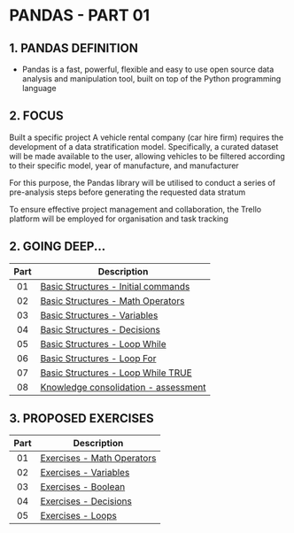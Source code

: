 # PANDAS - PART 01

## 1. PANDAS DEFINITION

- Pandas is a fast, powerful, flexible and easy to use open source data analysis and manipulation tool,
built on top of the Python programming language

## 2. FOCUS

Built a specific project
A vehicle rental company (car hire firm) requires the development of a data stratification model. 
Specifically, a curated dataset will be made available to the user, allowing vehicles to be filtered according 
to their specific model, year of manufacture, and manufacturer

For this purpose, the Pandas library will be utilised to conduct a series of pre-analysis steps before 
generating the requested data stratum

To ensure effective project management and collaboration, the Trello platform will be employed for organisation 
and task tracking

## 2. GOING DEEP...

| Part | Description                                                                 |
|:----:|-----------------------------------------------------------------------------|
|  01  | [Basic Structures - Initial commands](./codes/01-basic_commands.py)         |
|  02  | [Basic Structures - Math Operators](./codes/02-operators.py)                |
|  03  | [Basic Structures - Variables](./codes/03-variables.py)                     |
|  04  | [Basic Structures - Decisions](./codes/04-decisions.py)                     |
|  05  | [Basic Structures - Loop While](./codes/05-loop_while.py)                   |
|  06  | [Basic Structures - Loop For](./codes/06-loop_for.py)                       |
|  07  | [Basic Structures - Loop While TRUE](./codes/07-loop_while_true.py)         |
|  08  | [Knowledge consolidation - assessment](./topics/knowledge_consolidation.md) |

## 3. PROPOSED EXERCISES

| Part | Description                                                    |
|:----:|----------------------------------------------------------------|
|  01  | [Exercises - Math Operators](./exercises/01-operators.py)      |
|  02  | [Exercises - Variables](./exercises/02-variables_and_input.py) |
|  03  | [Exercises - Boolean](./exercises/03-boolean.py)               |
|  04  | [Exercises - Decisions](./exercises/04-decisions.py)           |
|  05  | [Exercises - Loops](./exercises/05-loops.py)                   |
